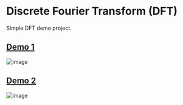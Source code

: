 # Discrete Fourier Transform (DFT)

Simple DFT demo project.

## [Demo 1](https://dra1ex.github.io/fourier/fourier/)
![image](https://user-images.githubusercontent.com/1194059/125197824-a3621880-e278-11eb-921b-5e9c04f8e6cb.png)

## [Demo 2](https://dra1ex.github.io/fourier/fourier2/)
![image](https://user-images.githubusercontent.com/1194059/125197839-baa10600-e278-11eb-934d-4dab3a78c3b4.png)
